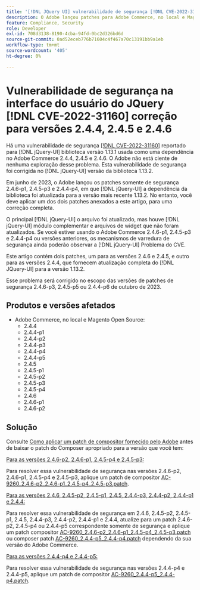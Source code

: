 ```yaml
---
title: '[!DNL JQuery UI] vulnerabilidade de segurança [!DNL CVE-2022-31160] correção para as versões 2.4.4, 2.4.5 e 2.4.6'
description: O Adobe lançou patches para Adobe Commerce, no local e Magento Open Source. Esses patches resolvem a vulnerabilidade de segurança [!DNL CVE-2022-31160] reportado para [!DNL jQuery-UI] biblioteca versão 1.13.1 usada como uma dependência no Adobe Commerce 2.4.4, 2.4.5 e 2.4.6.
feature: Compliance, Security
role: Developer
exl-id: 708d3138-8190-4cba-94fd-0bc2d326bd6d
source-git-commit: 0ad52eceb776b71604c4f467a70c13191bb9a1eb
workflow-type: tm+mt
source-wordcount: '405'
ht-degree: 0%

---
```


# Vulnerabilidade de segurança na interface do usuário do JQuery [!DNL CVE-2022-31160] correção para versões 2.4.4, 2.4.5 e 2.4.6

Há uma vulnerabilidade de segurança [[!DNL CVE-2022-31160]](https://nvd.nist.gov/vuln/detail/CVE-2022-31160) reportado para [!DNL jQuery-UI] biblioteca versão 1.13.1 usada como uma dependência no Adobe Commerce 2.4.4, 2.4.5 e 2.4.6. O Adobe não está ciente de nenhuma exploração desse problema. Esta vulnerabilidade de segurança foi corrigida no [!DNL jQuery-UI] versão da biblioteca 1.13.2.

Em junho de 2023, o Adobe lançou os patches somente de segurança 2.4.6-p1, 2.4.5-p3 e 2.4.4-p4, em que [!DNL jQuery-UI] a dependência da biblioteca foi atualizada para a versão mais recente 1.13.2. No entanto, você deve aplicar um dos dois patches anexados a este artigo, para uma correção completa.

O principal [!DNL jQuery-UI] o arquivo foi atualizado, mas houve [!DNL jQuery-UI] módulo complementar e arquivos de widget que não foram atualizados. Se você estiver usando o Adobe Commerce 2.4.6-p1, 2.4.5-p3 e 2.4.4-p4 ou versões anteriores, os mecanismos de varredura de segurança ainda poderão observar a [!DNL jQuery-UI] Problema do CVE.

Este artigo contém dois patches, um para as versões 2.4.6 e 2.4.5, e outro para as versões 2.4.4, que fornecem atualização completa do [!DNL JQuery-UI] para a versão 1.13.2.

Esse problema será corrigido no escopo das versões de patches de segurança 2.4.6-p3, 2.4.5-p5 ou 2.4.4-p6 de outubro de 2023.

## Produtos e versões afetados

* Adobe Commerce, no local e Magento Open Source:
   * 2.4.4
   * 2.4.4-p1
   * 2.4.4-p2
   * 2.4.4-p3
   * 2.4.4-p4
   * 2.4.4-p5
   * 2.4.5
   * 2.4.5-p1
   * 2.4.5-p2
   * 2.4.5-p3
   * 2.4.5-p4
   * 2.4.6
   * 2.4.6-p1
   * 2.4.6-p2

## Solução

Consulte [Como aplicar um patch de compositor fornecido pelo Adobe](/docs/commerce-knowledge-base/kb/how-to/how-to-apply-a-composer-patch-provided-by-magento.html) antes de baixar o patch do Composer apropriado para a versão que você tem:

<u>Para as versões 2.4.6-p2, 2.4.6-p1, 2.4.5-p4 e 2.4.5-p3:</u>

Para resolver essa vulnerabilidade de segurança nas versões 2.4.6-p2, 2.4.6-p1, 2.4.5-p4 e 2.4.5-p3, aplique um patch de compositor [AC-9260_2.4.6-p2_2.4.6-p1_2.4.5-p4_2.4.5-p3.patch](assets/AC-9260_2.4.6-p2_2.4.6-p1_2.4.5-p4_2.4.5-p3_patch.zip).

<u>Para as versões 2.4.6, 2.4.5-p2, 2.4.5-p1, 2.4.5, 2.4.4-p3, 2.4.4-p2, 2.4.4-p1 e 2.4.4:</u>

Para resolver essa vulnerabilidade de segurança em 2.4.6, 2.4.5-p2, 2.4.5-p1, 2.4.5, 2.4.4-p3, 2.4.4-p2, 2.4.4-p1 e 2.4.4, atualize para um patch 2.4.6-p2, 2.4.5-p4 ou 2.4.4-p5 correspondente somente de segurança e aplique um patch compositor [AC-9260_2.4.6-p2_2.4.6-p1_2.4.5-p4_2.4.5-p3.patch](assets/AC-9260_2.4.6-p2_2.4.6-p1_2.4.5-p4_2.4.5-p3_patch.zip) ou composer patch [AC-9260_2.4.4-p5_2.4.4-p4.patch](assets/AC-9260_2.4.4-p5_2.4.4-p4_patch.zip) dependendo da sua versão do Adobe Commerce.

<u>Para as versões 2.4.4-p4 e 2.4.4-p5:</u>

Para resolver essa vulnerabilidade de segurança nas versões 2.4.4-p4 e 2.4.4-p5, aplique um patch de compositor [AC-9260_2.4.4-p5_2.4.4-p4.patch](assets/AC-9260_2.4.4-p5_2.4.4-p4_patch.zip).
